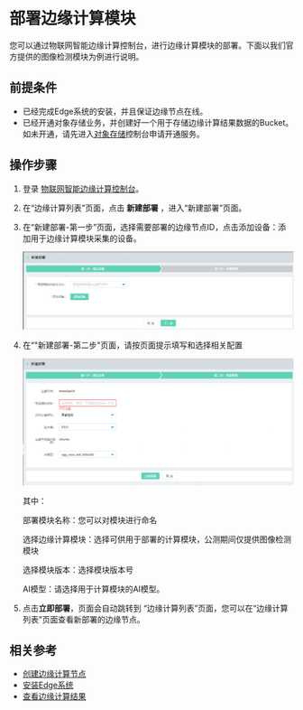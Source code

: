 # 部署边缘计算模块

您可以通过物联网智能边缘计算控制台，进行边缘计算模块的部署。下面以我们官方提供的图像检测模块为例进行说明。

## 前提条件

- 已经完成Edge系统的安装，并且保证边缘节点在线。
- 已经开通对象存储业务，并创建好一个用于存储边缘计算结果数据的Bucket。如未开通，请先进入[对象存储](https://oss-console.jdcloud.com)控制台申请开通服务。

## 操作步骤

1. 登录 [物联网智能边缘计算控制台](https://iot-console.jdcloud.com/iotedge)。

2. 在“边缘计算列表”页面，点击 **新建部署** ，进入“新建部署”页面。

3. 在“新建部署-第一步”页面，选择需要部署的边缘节点ID，点击添加设备：添加用于边缘计算模块采集的设备。

   ![新建部署第一步](../../../../../image/IoT/IoT-Edge/newdeploy0.png)

4. 在“"新建部署-第二步"页面，请按页面提示填写和选择相关配置

   ![新建部署第二步](../../../../../image/IoT/IoT-Edge/newdeploy1.png)

   其中：

   部署模块名称：您可以对模块进行命名

   选择边缘计算模块：选择可供用于部署的计算模块，公测期间仅提供图像检测模块

   选择模块版本：选择模块版本号

   AI模型：请选择用于计算模块的AI模型。

5. 点击**立即部署**，页面会自动跳转到 “边缘计算列表”页面，您可以在“边缘计算列表”页面查看新部署的边缘节点。

   

## 相关参考

- [创建边缘计算节点](../../Getting-Started/Create-Edgenode.md)
- [安装Edge系统](../../Getting-Started/Install-Edge-System.md)
- [查看边缘计算结果](../Edge-Module/View-Module-Result.md)
                                 
